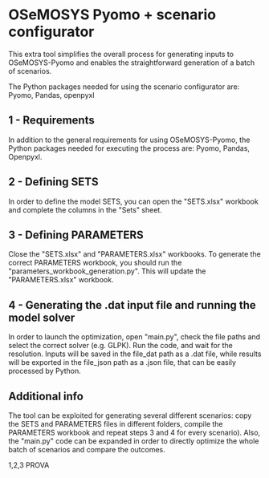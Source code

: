 # OSeMOSYS Pyomo + scenario configurator

This extra tool simplifies the overall process for generating inputs to OSeMOSYS-Pyomo and enables the straightforward generation of a batch of scenarios.

The Python packages needed for using the scenario configurator are: Pyomo, Pandas, openpyxl


## 1 - Requirements
In addition to the general requirements for using OSeMOSYS-Pyomo, the Python packages needed for executing the process are: Pyomo, Pandas, Openpyxl.


## 2 - Defining SETS
In order to define the model SETS, you can open the "SETS.xlsx" workbook and complete the columns in the "Sets" sheet.


## 3 - Defining PARAMETERS
Close the "SETS.xlsx" and "PARAMETERS.xlsx" workbooks. To generate the correct PARAMETERS workbook, you should run the "parameters_workbook_generation.py". This will update the "PARAMETERS.xlsx" workbook.


## 4 - Generating the .dat input file and running the model solver
In order to launch the optimization, open "main.py", check the file paths and select the correct solver (e.g. GLPK). Run the code, and wait for the resolution. Inputs will be saved in the file_dat path as a .dat file, while results will be exported in the file_json path as a .json file, that can be easily processed by Python.


## Additional info
The tool can be exploited for generating several different scenarios: copy the SETS and PARAMETERS files in different folders, compile the PARAMETERS workbook and repeat steps 3 and 4 for every scenario). Also, the "main.py" code can be expanded in order to directly optimize the whole batch of scenarios and compare the outcomes.

1,2,3 PROVA
